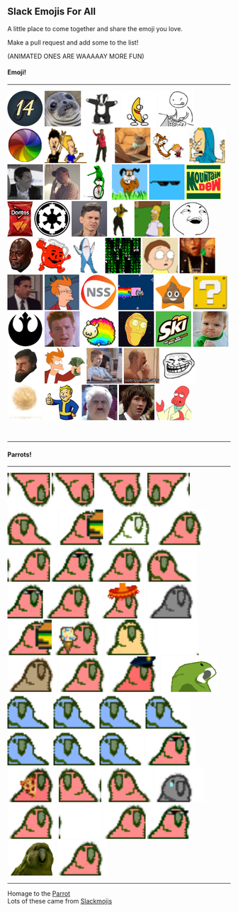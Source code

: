 ## Slack Emojis For All  

A little place to come together and share the emoji you love.

Make a pull request and add some to the list!

(ANIMATED ONES ARE WAAAAAY MORE FUN)


<p align="center">
<h4>Emoji!</h4><hr/>
  <img src="/Emojis/14.png" height="80" alt="14"/>
  <img src="/Emojis/awkwardSeal.jpg" height="80" alt="awkwardSeal"/> 
  <img src="/Emojis/badger.gif" height="80" alt="badger"/> 
  <img src="/Emojis/bananaDance.gif" height="80" alt="bananaDance"/> 
  <img src="/Emojis/bang.gif" height="80" alt="bang"/>
  <img src="/Emojis/beachball.gif" height="80" alt="beachball"/> 
  <img src="/Emojis/beavisNbutthead.gif" height="80" alt="beavisNbutthead"/> 
  <img src="/Emojis/carltonDance.gif" height="80" alt="carltonDance"/> 
  <img src="/Emojis/cattype.gif" height="80" alt="cattype"/>
  <img src="/Emojis/CHDance.gif" height="80" alt="CHDance"/> 
  <img src="/Emojis/cornholio.png" height="80" alt="cornholio"/>
  <img src="/Emojis/cray.gif" height="80" alt="cray"/>
  <img src="/Emojis/dadJoke.jpg" height="80" alt="dadJoke"/>
  <img src="/Emojis/datboi.gif" height="80" alt="datboi"/> 
  <img src="/Emojis/dawg.gif" height="80" alt="dawg"/> 
  <img src="/Emojis/dealwithit.gif" height="80" alt="dealwithit"/> 
  <img src="/Emojis/DEWD.jpg" height="80" alt="DEWD"/> 
  <img src="/Emojis/doritos.png" height="80" alt="doritos"/> 
  <img src="/Emojis/empire.png" height="80" alt="empire"/> 
  <img src="/Emojis/eww.jpg" height="80" alt="eww"/>
  <img src="/Emojis/hammerTime.gif" height="80" alt="hammerTime"/> 
  <img src="/Emojis/homerDisappear.gif" height="80" alt="homerDisappear"/> 
  <img src="/Emojis/iSeeWhatYouDidThere.png" height="80" alt="iSeeWhatYouDidThere"/> 
  <img src="/Emojis/jordanCry.png" height="80" alt="jordanCry"/> 
  <img src="/Emojis/koolAid.png" height="80" alt="koolAid"/>
  <img src="/Emojis/leftShark.gif" height="80" alt="leftShark"/> 
  <img src="/Emojis/matrix.gif" height="80" alt="matrix"/> 
  <img src="/Emojis/morty.gif" height="80" alt="morty"/> 
  <img src="/Emojis/noice.gif" height="80" alt="noice"/>
  <img src="/Emojis/nooo.gif" height="80" alt="nooo"/>
  <img src="/Emojis/notSure.jpg" height="80" alt="notSure"/> 
  <img src="/Emojis/nss.png" height="80" alt="nss"/>
  <img src="/Emojis/nyanCat.gif" height="80" alt="nyanCat"/> 
  <img src="/Emojis/poopstar.png" height="80" alt="poopstar"/>
  <img src="/Emojis/question.gif" height="80" alt="question"/> 
  <img src="/Emojis/rebel.png" height="80" alt="rebel"/> 
  <img src="/Emojis/rick.jpg" height="80" alt="rick"/>
  <img src="/Emojis/sheepy.gif" height="80" alt="sheepy"/> 
  <img src="/Emojis/showMeWhatYouGot.png" height="80" alt="showMeWhatYouGot"/>
  <img src="/Emojis/skiski.JPG" height="80" alt="skiski"/> 
  <img src="/Emojis/successKid.png" height="80" alt="successKid"/> 
  <img src="/Emojis/swann.gif" height="80" alt="swann"/>
  <img src="/Emojis/takeMyMoney.png" height="80" alt="takeMyMoney"/> 
  <img src="/Emojis/thumbsup.gif" height="80" alt="thumbsup"/>
  <img src="/Emojis/tobiasCry.gif" height="80" alt="tobiasCry"/>
  <img src="/Emojis/troll.png" height="80" alt="troll"/> 
  <img src="/Emojis/tumbleweed.gif" height="80" alt="tumbleweed"/>
  <img src="/Emojis/vaultboy.png" height="80" alt="vaultboy"/> 
  <img src="/Emojis/wat.png" height="80" alt="wat"/>
  <img src="/Emojis/whoa.jpg" height="80" alt="whoa"/> 
  <img src="/Emojis/zoidberg.png" height="80" alt="zoidberg"/>
</p>

<br/><hr/>

<p align="center">
<h4>Parrots!</h4><hr/>
  <img src="/Emojis/aussiecongaparrot.gif" height="80" alt="aussiecongaparrot"/> 
  <img src="/Emojis/aussiecongaparrot.gif" height="80" alt="aussiecongaparrot"/> 
  <img src="/Emojis/aussieparrot.gif" height="80" alt="aussieparrot"/> 
  <img src="/Emojis/aussiereversecongaparrot.gif" height="80" alt="aussiereversecongaparrot"/> 
  <img src="/Emojis/boredparrot.gif" height="80" alt="boredparrot"/> 
  <img src="/Emojis/burgerParrot.gif" height="80" alt="burgerParrot"/>
  <img src="/Emojis/chillparrot.gif" height="80" alt="chillparrot"/> 
  <img src="/Emojis/confusedparrot.gif" height="80" alt="confusedparrot"/> 
  <img src="/Emojis/congaparrot.gif" height="80" alt="congaparrot"/> 
  <img src="/Emojis/congapartyparrot.gif" height="80" alt="congapartyparrot"/> 
  <img src="/Emojis/dealParrot2.gif" height="80" alt="dealParrot2"/>
  <img src="/Emojis/dealwithitparrot.gif" height="80" alt="dealwithitparrot"/> 
  <img src="/Emojis/explodyparrot.gif" height="80" alt="explodyparrot"/> 
  <img src="/Emojis/fastparrot.gif" height="80" alt="fastparrot"/> 
  <img src="/Emojis/fiestaparrot.gif" height="80" alt="fiestaparrot"/> 
  <img src="/Emojis/gothparrot.gif" height="80" alt="gothparrot"/> 
  <img src="/Emojis/hamburgerparrot.gif" height="80" alt="hamburgerparrot"/> 
  <img src="/Emojis/ice-cream-parrot.gif" height="80" alt="parrot"/> 
  <img src="/Emojis/middleparrot.gif" height="80" alt="middleparrot"/> 
  <img src="/Emojis/moonwalkingparrot.gif" height="80" alt="moonwalkingparrot"/> 
  <img src="/Emojis/oldtimeyparrot.gif" height="80" alt="oldtimeyparrot"/> 
  <img src="/Emojis/parrot.gif" height="80" alt="parrot"/> 
  <img src="/Emojis/parrotcop.gif" height="80" alt="parrotcop"/> 
  <img src="/Emojis/parrotdad.gif" height="80" alt="parrotdad"/> 
  <img src="/Emojis/parrotwave1.gif" height="80" alt="parrotwave1"/> 
  <img src="/Emojis/parrotwave2.gif" height="80" alt="parrotwave2"/> 
  <img src="/Emojis/parrotwave3.gif" height="80" alt="parrotwave3"/> 
  <img src="/Emojis/parrotwave4.gif" height="80" alt="parrotwave4"/> 
  <img src="/Emojis/parrotwave5.gif" height="80" alt="parrotwave5"/> 
  <img src="/Emojis/parrotwave6.gif" height="80" alt="parrotwave6"/> 
  <img src="/Emojis/parrotwave7.gif" height="80" alt="parrotwave7"/> 
  <img src="/Emojis/partyparrot.gif" height="80" alt="partyparrot"/> 
  <img src="/Emojis/pizzaparrot.gif" height="80" alt="pizzaparrot"/> 
  <img src="/Emojis/reversecongaparrot.gif" height="80" alt="reversecongaparrot"/> 
  <img src="/Emojis/rightparrot.gif" height="80" alt="rightparrot"/> 
  <img src="/Emojis/sadparrot.gif" height="80" alt="sadparrot"/> 
  <img src="/Emojis/sassyparrot.gif" height="80" alt="sassyparrot"/> 
  <img src="/Emojis/shufflefurtherparrot.gif" height="80" alt="shufflefurtherparrot"/> 
  <img src="/Emojis/shuffleparrot.gif" height="80" alt="shuffleparrot"/> 
  <img src="/Emojis/shufflepartyparrot.gif" height="80" alt="shufflepartyparrot"/> 
  <img src="/Emojis/sirocco.gif" height="80" alt="sirocco"/> 
  <img src="/Emojis/slowparrot.gif" height="80" alt="slowparrot"/> 
</p>

***

Homage to the [Parrot](http://cultofthepartyparrot.com/)  
Lots of these came from [Slackmojis](https://slackmojis.com/)

